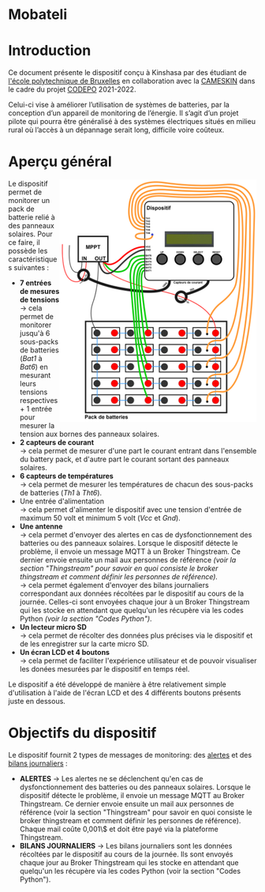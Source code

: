 # Mobateli
<h1> Introduction </h1>
<p> Ce document présente le dispositif conçu à Kinshasa par des étudiant de <a href="https://polytech.ulb.be/">l'école polytechnique de Bruxelles</a> en collaboration avec la <a href="https://www.cameskin.org/" target="_blank">CAMESKIN</a> dans le cadre du projet <a href="https://polytech.ulb.be/fr/international/cellule-de-cooperation-au-developpement" target="_blank">CODEPO</a> 2021-2022. </p>
<p> Celui-ci vise à améliorer l’utilisation de systèmes de batteries, par la conception d’un appareil de monitoring de l’énergie. Il s’agit d’un projet pilote qui pourra être généralisé à des systèmes électriques situés en milieu rural où l’accès à un dépannage serait long, difficile voire coûteux.

<h1> Aperçu général </h1>
<img src="CablageDispositifPack.png" width="400" align="right">
Le dispositif permet de monitorer un pack de batterie relié à des panneaux solaires. Pour ce faire, il possède les caractéristiques suivantes :
<ul>
  <li> <b>7 entrées de mesures de tensions</b>  <br>
    &#x2192; cela permet de monitorer jusqu'à 6 sous-packs de batteries (<i>Bat1</i> à <i>Bat6</i>) en mesurant leurs tensions respectives + 1 entrée pour mesurer la tension aux bornes des panneaux solaires.  </li>
  <li> <b>2 capteurs de courant </b> <br>
    &#x2192; cela permet de mesurer d'une part le courant entrant dans l'ensemble du battery pack, et d'autre part le courant sortant des panneaux solaires. </li>
  <li> <b>6 capteurs de températures </b> <br>
    &#x2192; cela permet de mesurer les températures de chacun des sous-packs de batteries (<i>Th1</i> à <i>Tht6</i>).
  </li>
  <li> Une entrée d'alimentation <br>
    &#x2192; cela permet d'alimenter le dispositif avec une tension d'entrée de maximum 50 volt et minimum 5 volt (<i>Vcc</i> et <i>Gnd</i>). 
  </li>
  <li> <b>Une antenne</b> <br>
    &#x2192; cela permet d'envoyer des alertes en cas de dysfonctionnement des batteries ou des panneaux solaires. Lorsque le dispositif détecte le  
    problème, il envoie un message MQTT à un Broker Thingstream. Ce dernier envoie ensuite un mail aux personnes de référence <i>(voir la section   
    "Thingstream" pour savoir en quoi consiste le broker thingstream et comment définir les personnes de référence).</i> <br>
    &#x2192; cela permet également d'envoyer des bilans journaliers correspondant aux données récoltées par le dispositif au cours de la journée.
    Celles-ci sont envoyées chaque jour à un Broker Thingstream qui les stocke en attendant que quelqu'un les récupère via les codes Python 
    <i>(voir la section "Codes Python")</i>.
  </li> 
  <li> <b>Un lecteur micro SD</b> <br>
    &#x2192; cela permet de récolter des données plus précises via le dispositif et de les enregistrer sur la carte micro SD. 
  </li>
  <li> <b>Un écran LCD et 4 boutons</b> <br>
    &#x2192; cela permet de faciliter l'expérience utilisateur et de pouvoir visualiser les donées mesurées par le dispositif en temps réel. 
  </li>
</ul>
  
<p> Le dispositif a été développé de manière à être relativement simple d'utilisation à l'aide de 
l'écran LCD et des 4 différents boutons présents juste en dessous. </p>

<h1> Objectifs du dispositif </h1>
Le dispositif fournit 2 types de messages de monitoring: des <u>alertes</u> et des <u>bilans journaliers</u> :
<ul>
  <li> <b>ALERTES</b> &#x2192; Les alertes ne se déclenchent qu'en cas de dysfonctionnement des batteries 
  ou des panneaux solaires. Lorsque le dispositif détecte le problème, 
  il envoie un message MQTT au Broker Thingstream. 
  Ce dernier envoie ensuite un mail aux personnes de référence 
  (voir la section "Thingstream" pour savoir en quoi consiste le broker thingstream et 
  comment définir les personnes de référence). Chaque mail coûte 0,001\$ et doit être payé 
  via la plateforme Thingstream. </li>
  
  <li> <b>BILANS JOURNALIERS</b> &#x2192; Les bilans journaliers sont les données récoltées par le 
  dispositif au cours de la journée. Ils sont envoyés chaque jour au Broker Thingstream qui 
  les stocke en attendant que quelqu'un les récupère via les codes Python (voir la section "Codes Python"). </li>
